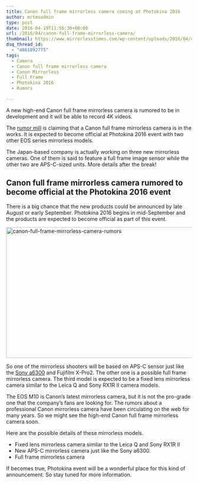 ```yaml
---
title: Canon full frame mirrorless camera coming at Photokina 2016
author: mrtmsadmin
type: post
date: 2016-04-19T11:56:30+00:00
url: /2016/04/canon-full-frame-mirrorless-camera/
thumbnail: https://www.mirrorlesstimes.com/wp-content/uploads/2016/04/canon-full-frame-mirrorless-camera-rumors.jpg
dsq_thread_id:
  - "4861892775"
tags:
  - Camera
  - Canon full frame mirrorless camera
  - Canon Mirrorless
  - Full Frame
  - Photokina 2016
  - Rumors

---
```

A new high-end Canon full frame mirrorless camera is rumored to be in development and it will be able to record 4K videos.

The <a href="http://www.canonrumors.com/prosumer-level-canon-mirrorless-camera-to-have-4k-cr2/" target="_blank" rel="noopener">rumor mill</a> is claiming that a Canon full frame mirrorless camera is in the works. It is expected to become official at Photokina 2016 event with two other EOS series mirrorless models.

The Japan-based company is actually working on three new mirrorless cameras. One of them is said to feature a full frame image sensor while the other two are APS-C-sized units. More details after the break!<!--more-->

## Canon full frame mirrorless camera rumored to become official at the Photokina 2016 event

There is a big chance that the new products could be announced by late August or early September. Photokina 2016 begins in mid-September and the products are expected to become official as part of this event.

<img class="alignnone size-full wp-image-142" src="https://i0.wp.com/www.mirrorlesstimes.com/wp-content/uploads/2016/04/canon-full-frame-mirrorless-camera-rumors.jpg?resize=600%2C355&#038;ssl=1" alt="canon-full-frame-mirrorless-camera-rumors" width="600" height="355" srcset="https://i0.wp.com/www.mirrorlesstimes.com/wp-content/uploads/2016/04/canon-full-frame-mirrorless-camera-rumors.jpg?w=900&ssl=1 900w, https://i0.wp.com/www.mirrorlesstimes.com/wp-content/uploads/2016/04/canon-full-frame-mirrorless-camera-rumors.jpg?resize=300%2C178&ssl=1 300w, https://i0.wp.com/www.mirrorlesstimes.com/wp-content/uploads/2016/04/canon-full-frame-mirrorless-camera-rumors.jpg?resize=768%2C455&ssl=1 768w" sizes="(max-width: 600px) 100vw, 600px" data-recalc-dims="1" /> 

So one of the mirrorless shooters will be based on APS-C sensor just like the [Sony a6300][1] and Fujifilm X-Pro2. The other one is a possible full frame mirrorless camera. The third model is expected to be a fixed lens mirrorless camera similar to the Leica Q and Sony RX1R II camera models.

The EOS M10 is Canon’s latest mirrorless camera, but it is not the pro-grade one that the company’s fans are looking for. The rumors about a professional Canon mirrorless camera have been circulating on the web for many years. So we might see the high-end Canon full frame mirrorless camera soon.

Here are the possible details of these mirrorless models.

  * Fixed lens mirrorless camera similar to the Leica Q and Sony RX1R II
  * New APS-C mirrorless camera just like the Sony a6300.
  * Full frame mirrorless camera

If becomes true, Photokina event will be a wonderful place for this kind of announcement. So stay tuned for more information.

 [1]: https://www.mirrorlesstimes.com/2016/04/sony-a6300/
